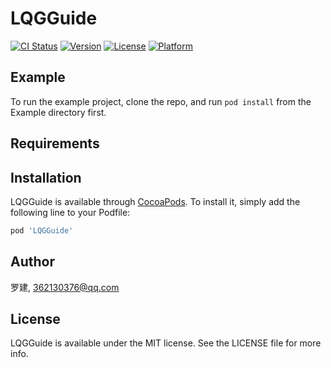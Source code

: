 # LQGGuide

[![CI Status](https://img.shields.io/travis/罗建/LQGGuide.svg?style=flat)](https://travis-ci.org/罗建/LQGGuide)
[![Version](https://img.shields.io/cocoapods/v/LQGGuide.svg?style=flat)](https://cocoapods.org/pods/LQGGuide)
[![License](https://img.shields.io/cocoapods/l/LQGGuide.svg?style=flat)](https://cocoapods.org/pods/LQGGuide)
[![Platform](https://img.shields.io/cocoapods/p/LQGGuide.svg?style=flat)](https://cocoapods.org/pods/LQGGuide)

## Example

To run the example project, clone the repo, and run `pod install` from the Example directory first.

## Requirements

## Installation

LQGGuide is available through [CocoaPods](https://cocoapods.org). To install
it, simply add the following line to your Podfile:

```ruby
pod 'LQGGuide'
```

## Author

罗建, 362130376@qq.com

## License

LQGGuide is available under the MIT license. See the LICENSE file for more info.

